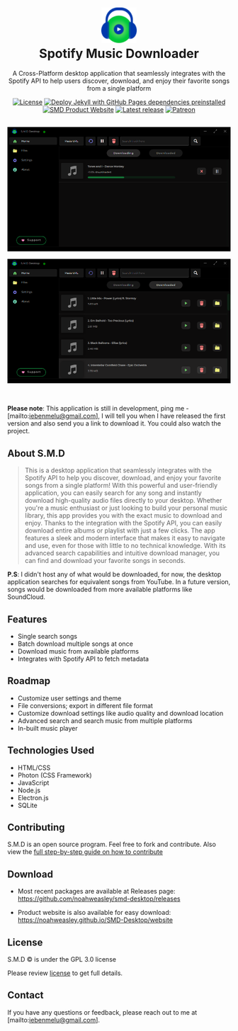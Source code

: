 <h1 align="center" style="border-bottom: none">
  <div>
    <a href="https://noahweasley.github.io/SMD-Desktop/website">
      <img src="website/assets/app_icon.png?raw=true" width="80" />
    </a>
  </div>
  Spotify Music Downloader
</h1>

<p align="center">A Cross-Platform desktop application that seamlessly integrates with the Spotify API to help users discover, download, and enjoy their favorite songs from a single platform</p>

<div align="center">
  <a href="https://github.com/noahweasley/SMD-desktop/blob/master/LICENSE"
    ><img src="https://img.shields.io/github/license/noahweasley/smd-desktop" alt="License"
  /></a>
  <a href="https://github.com/noahweasley/SMD-Desktop/actions/workflows/jekyll-gh-pages.yml">
    <img src="https://github.com/noahweasley/SMD-Desktop/actions/workflows/jekyll-gh-pages.yml/badge.svg?branch=master" alt="Deploy Jekyll with GitHub Pages dependencies preinstalled">
  </a>
  <a href="https://noahweasley.github.io/SMD-Desktop/website"
    ><img src="https://img.shields.io/badge/docs-website-brightgreen.svg" alt="SMD Product Website"
  /></a>
  <a href=" https://github.com/noahweasley/smd-desktop/releases"
    ><img src="https://img.shields.io/github/v/release/noahweasley/smd-desktop?label=latest%20release" alt="Latest release"
  /></a>
  <a href="https://www.patreon.com/noahweasley"
    ><img src="https://img.shields.io/badge/sponsor-patreon-blue" alt="Patreon"
  /></a>
</div>

<br />
<p align="center">
  <a href="https://noahweasley.github.io/SMD-Desktop/website" target="_blank"
    ><img src="assets/screenshots/SMD screenshot 1.png?raw=true" alt="Buy Noah A Coffee" />
  </a>

<a href="https://noahweasley.github.io/SMD-Desktop/website" target="_blank"
    ><img src="assets/screenshots/SMD screenshot 2.png?raw=true" alt="Buy Noah A Coffee" />
</a>

</p>
<br />

**Please note**: This application is still in development, ping me - [mailto:iebenmelu@gmail.com], I will tell you when I have released the first version and also send you a link to download it. You could also watch the project.

## About S.M.D

> This is a desktop application that seamlessly integrates with the Spotify API to help you discover, download, and enjoy your favorite songs from a single platform! With this powerful and user-friendly application, you can easily search for any song and instantly download high-quality audio files directly to your desktop. Whether you're a music enthusiast or just looking to build your personal music library, this app provides you with the exact music to download and enjoy. Thanks to the integration with the Spotify API, you can easily download entire albums or playlist with just a few clicks. The app features a sleek and modern interface that makes it easy to navigate and use, even for those with little to no technical knowledge. With its advanced search capabilities and intuitive download manager, you can find and download your favorite songs in seconds.

**P.S**: I didn't host any of what would be downloaded, for now, the desktop application searches for equivalent songs from YouTube. In a future version, songs would be downloaded from more available platforms like SoundCloud.

## Features

- Single search songs
- Batch download multiple songs at once
- Download music from available platforms
- Integrates with Spotify API to fetch metadata

## Roadmap

- Customize user settings and theme
- File conversions; export in different file format
- Customize download settings like audio quality and download location
- Advanced search and search music from multiple platforms
- In-built music player

## Technologies Used

- HTML/CSS
- Photon (CSS Framework)
- JavaScript
- Node.js
- Electron.js
- SQLite

## Contributing

S.M.D is an open source program. Feel free to fork and contribute. Also view the [full step-by-step guide on how to contribute](https://github.com/noahweasley/SMD-desktop/blob/master/contributing.md)

## Download

- Most recent packages are available at Releases page: https://github.com/noahweasley/smd-desktop/releases

- Product website is also available for easy download: https://noahweasley.github.io/SMD-Desktop/website

## License

S.M.D :copyright: is under the GPL 3.0 license

Please review [license](https://github.com/noahweasley/SMD-desktop/blob/master/license) to get full details.

## Contact

If you have any questions or feedback, please reach out to me at [mailto:iebenmelu@gmail.com].
